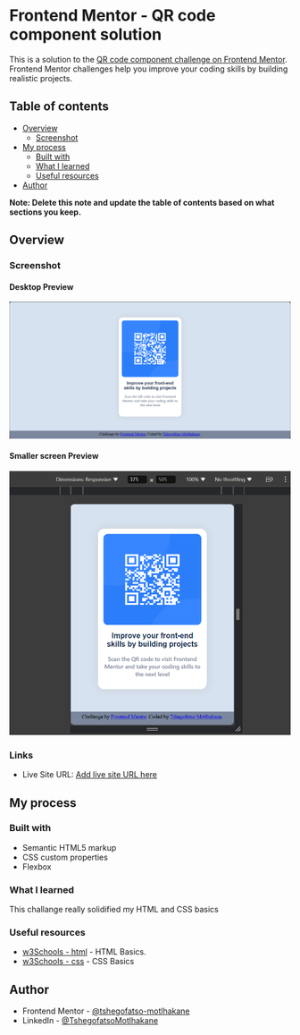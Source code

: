 # Frontend Mentor - QR code component solution

This is a solution to the [QR code component challenge on Frontend Mentor](https://www.frontendmentor.io/challenges/qr-code-component-iux_sIO_H). Frontend Mentor challenges help you improve your coding skills by building realistic projects. 

## Table of contents

- [Overview](#overview)
  - [Screenshot](#screenshot)
- [My process](#my-process)
  - [Built with](#built-with)
  - [What I learned](#what-i-learned)
  - [Useful resources](#useful-resources)
- [Author](#author)

**Note: Delete this note and update the table of contents based on what sections you keep.**

## Overview

### Screenshot

#### Desktop Preview

![](./solution/desktop-preview.png)

#### Smaller screen Preview

![](./solution/smaller-screen.png)

### Links

- Live Site URL: [Add live site URL here](https://your-live-site-url.com)

## My process

### Built with

- Semantic HTML5 markup
- CSS custom properties
- Flexbox


### What I learned

This challange really solidified my HTML and CSS basics


### Useful resources

- [w3Schools - html](https://www.w3schools.com/html/) - HTML Basics.
- [w3Schools - css](https://www.w3schools.com/css/) - CSS Basics


## Author

- Frontend Mentor - [@tshegofatso-motlhakane](https://www.frontendmentor.io/profile/tshegofatso-motlhakane)
- LinkedIn - [@TshegofatsoMotlhakane](https://www.linkedin.com/in/tshegofatso-motlhakane-905600233/)



